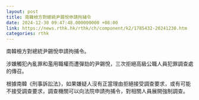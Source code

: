 ```yaml
---
layout: post
title: 南韓檢方對總統尹錫悅申請拘捕令
date: 2024-12-30 09:47:48.000000000 +08:00
link: https://news.rthk.hk/rthk/ch/component/k2/1785432-20241230.htm
categories: rthk
---
```


南韓檢方對總統尹錫悅申請拘捕令。

涉嫌觸犯內亂罪和濫用職權而遭彈劾的尹錫悅，三次拒絕高級公職人員犯罪調查處的傳召。

根據南韓《刑事訴訟法》，如果嫌疑人沒有正當理由拒絕接受調查要求，或有可能不接受調查要求，調查機關可以向法院申請拘捕令，對相關人員展開強制調查。
